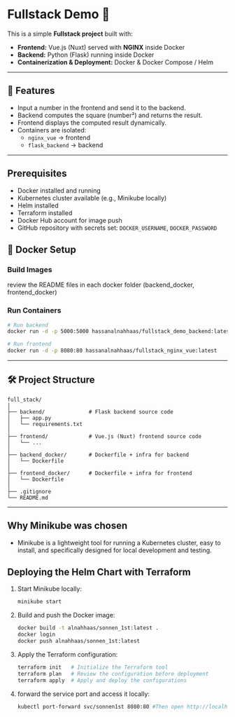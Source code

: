 # Fullstack Demo 🚀

This is a simple **Fullstack project** built with:  
- **Frontend:** Vue.js (Nuxt) served with **NGINX** inside Docker  
- **Backend:** Python (Flask) running inside Docker  
- **Containerization & Deployment:** Docker & Docker Compose / Helm  

---

## 📌 Features
- Input a number in the frontend and send it to the backend.  
- Backend computes the square (number²) and returns the result.  
- Frontend displays the computed result dynamically.  
- Containers are isolated:  
  - `nginx_vue` → frontend  
  - `flask_backend` → backend  

---
## Prerequisites

- Docker installed and running  
- Kubernetes cluster available (e.g., Minikube locally)  
- Helm installed  
- Terraform installed   
- Docker Hub account for image push  
- GitHub repository with secrets set: `DOCKER_USERNAME`, `DOCKER_PASSWORD`

## 🐳 Docker Setup

### Build Images
review the README files in each docker folder (backend_docker, frontend_docker)

### Run Containers
```bash
# Run backend
docker run -d -p 5000:5000 hassanalnahhaas/fullstack_demo_backend:latest

# Run frontend
docker run -d -p 8080:80 hassanalnahhaas/fullstack_nginx_vue:latest
```

---

## 🛠 Project Structure
```
full_stack/
│
├── backend/              # Flask backend source code
│   ├── app.py
│   └── requirements.txt
│
├── frontend/             # Vue.js (Nuxt) frontend source code
│   └── ...
│
├── backend_docker/       # Dockerfile + infra for backend
│   └── Dockerfile
│
├── frontend_docker/      # Dockerfile + infra for frontend
│   └── Dockerfile
│
├── .gitignore
└── README.md
```

---


## Why Minikube was chosen
- Minikube is a lightweight tool for running a Kubernetes cluster, easy to install, and specifically designed for local development and testing.

## Deploying the Helm Chart with Terraform

1. Start Minikube locally:  
   ```bash
   minikube start
   ```

2. Build and push the Docker image:  
   ```bash
   docker build -t alnahhaas/sonnen_1st:latest .
   docker login
   docker push alnahhaas/sonnen_1st:latest

   ```

3. Apply the Terraform configuration:  
   ```bash
   terraform init   # Initialize the Terraform tool
   terraform plan   # Review the configuration before deployment
   terraform apply  # Apply and deploy the configurations
   ```

4. forward the service port and access it locally:  
   ```bash
   kubectl port-forward svc/sonnen1st 8080:80 #Then open http://localhost:8080 in your browser.
   ```
